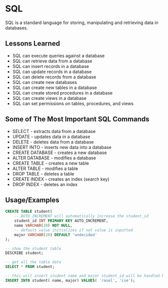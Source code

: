 
# SQL

SQL is a standard language for storing, manipulating and retrieving data in databases.


## Lessons Learned

* SQL can execute queries against a database
* SQL can retrieve data from a database
* SQL can insert records in a database
* SQL can update records in a database
* SQL can delete records from a database
* SQL can create new databases
* SQL can create new tables in a database
* SQL can create stored procedures in a database
* SQL can create views in a database
* SQL can set permissions on tables, procedures, and views


## Some of The Most Important SQL Commands

* SELECT - extracts data from a database
* UPDATE - updates data in a database
* DELETE - deletes data from a database
* INSERT INTO - inserts new data into a database
* CREATE DATABASE - creates a new database
* ALTER DATABASE - modifies a database
* CREATE TABLE - creates a new table
* ALTER TABLE - modifies a table
* DROP TABLE - deletes a table
* CREATE INDEX - creates an index (search key)
* DROP INDEX - deletes an index


## Usage/Examples

```SQL
CREATE TABLE student(
    -- AUTO_INCREMENT will automatically increase the student_id
    student_id INT PRIMARY KEY AUTO_INCREMENT,
    name VARCHAR(20) NOT NULL,
    -- default value initializes if not value is inputted
    major VARCHAR(20) DEFAULT 'undecided'
);

-- show the student table
DESCRIBE student;

-- get all the table data 
SELECT * FROM student;

-- this will insert student name and major student_id will be handled by AUTO_INCREMENT
INSERT INTO student( name, major) VALUES( 'rasel', 'cse');
```

